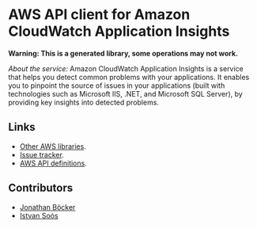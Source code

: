 # AWS API client for Amazon CloudWatch Application Insights

**Warning: This is a generated library, some operations may not work.**

*About the service:*
Amazon CloudWatch Application Insights is a service that helps you detect
common problems with your applications. It enables you to pinpoint the
source of issues in your applications (built with technologies such as
Microsoft IIS, .NET, and Microsoft SQL Server), by providing key insights
into detected problems.

## Links

- [Other AWS libraries](https://github.com/agilord/aws_client/tree/master/generated).
- [Issue tracker](https://github.com/agilord/aws_client/issues).
- [AWS API definitions](https://github.com/aws/aws-sdk-js/tree/master/apis).

## Contributors

- [Jonathan Böcker](https://github.com/Schwusch)
- [Istvan Soós](https://github.com/isoos)

